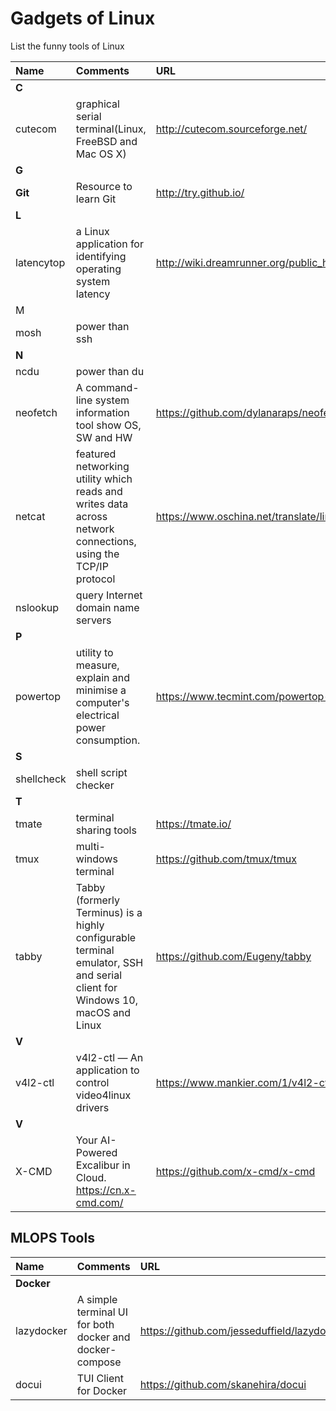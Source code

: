 # Gadgets of Linux
List the funny tools of Linux


| Name | Comments | URL   |
| :--- | :----    | :---- |
| **C** | | |
| cutecom |  graphical serial terminal(Linux, FreeBSD and Mac OS X) | http://cutecom.sourceforge.net/ |
| **G** | | |
| **Git** | Resource to learn Git | http://try.github.io/ |
| **L** | | |
| latencytop    | a Linux application for identifying operating system latency      | http://wiki.dreamrunner.org/public_html/Low_Latency_Programming/LatencyTOP.html     |
| M | | |
| mosh| power than ssh | |
| **N** | | |
| ncdu | power than du | |
| neofetch | A command-line system information tool show OS, SW and HW | https://github.com/dylanaraps/neofetch |
| netcat | featured networking utility which reads and writes data across network connections, using the TCP/IP protocol | https://www.oschina.net/translate/linux-netcat-command  |
| nslookup | query Internet domain name servers | |
| **P** | | |
| powertop |utility to measure, explain and minimise a computer's electrical power consumption. | https://www.tecmint.com/powertop-monitors-linux-laptop-battery-usage/ |
| **S** | | |
| shellcheck | shell script checker | |
| **T** | | |
| tmate | terminal sharing tools | https://tmate.io/ |
| tmux | multi-windows terminal | https://github.com/tmux/tmux |
| tabby | Tabby (formerly Terminus) is a highly configurable terminal emulator, SSH and serial client for Windows 10, macOS and Linux | https://github.com/Eugeny/tabby | 
| **V** | | |
| v4l2-ctl | v4l2-ctl — An application to control video4linux drivers | https://www.mankier.com/1/v4l2-ctl |
| **V** | | |
| X-CMD | Your AI-Powered Excalibur in Cloud. https://cn.x-cmd.com/ |https://github.com/x-cmd/x-cmd|


## MLOPS Tools

| Name | Comments | URL   |
| :--- | :----    | :---- |
| **Docker** | | |
| lazydocker |  A simple terminal UI for both docker and docker-compose | https://github.com/jesseduffield/lazydocker |
| docui | TUI Client for Docker | https://github.com/skanehira/docui |
